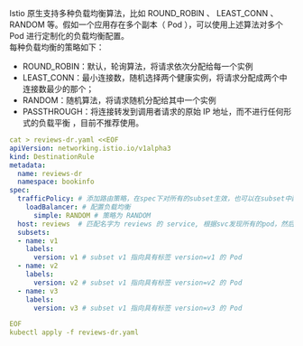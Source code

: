 Istio 原生支持多种负载均衡算法，比如 ROUND_ROBIN 、 LEAST_CONN 、 RANDOM 等。假如一个应用存在多个副本（ Pod ），可以使用上述算法对多个 Pod 进行定制化的负载均衡配置。  
每种负载均衡的策略如下：
* ROUND_ROBIN：默认，轮询算法，将请求依次分配给每一个实例
* LEAST_CONN：最小连接数，随机选择两个健康实例，将请求分配成两个中连接数最少的那个；
* RANDOM：随机算法，将请求随机分配给其中一个实例
* PASSTHROUGH：将连接转发到调用者请求的原始 IP 地址，而不进行任何形式的负载平衡 ，目前不推荐使用。

```yaml
cat > reviews-dr.yaml <<EOF
apiVersion: networking.istio.io/v1alpha3
kind: DestinationRule
metadata:
  name: reviews-dr
  namespace: bookinfo
spec:
  trafficPolicy: # 添加路由策略，在spec下对所有的subset生效，也可以在subset中配置
    loadBalancer: # 配置负载均衡
      simple: RANDOM # 策略为 RANDOM
  host: reviews  # 匹配名字为 reviews 的 service, 根据svc发现所有的pod，然后根据下面的subnet发现不同版本的pod
  subsets:
  - name: v1
    labels:
      version: v1 # subset v1 指向具有标签 version=v1 的 Pod
  - name: v2
    labels:
      version: v2 # subset v1 指向具有标签 version=v2 的 Pod
  - name: v3
    labels:
      version: v3 # subset v1 指向具有标签 version=v3 的 Pod

EOF
kubectl apply -f reviews-dr.yaml
```